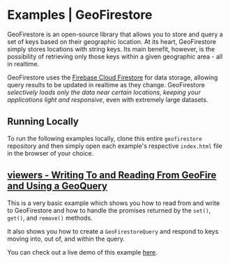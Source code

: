 # Examples | GeoFirestore

GeoFirestore is an open-source library that allows you to store and query a set of keys based on their
geographic location. At its heart, GeoFirestore simply stores locations with string keys. Its main
benefit, however, is the possibility of retrieving only those keys within a given geographic
area - all in realtime.

GeoFirestore uses the [Firebase Cloud Firestore](https://firebase.google.com/docs/firestore/) for data
storage, allowing query results to be updated in realtime as they change. GeoFirestore *selectively loads
only the data near certain locations, keeping your applications light and responsive*, even with
extremely large datasets.

## Running Locally

To run the following examples locally, clone this entire `geofirestore` repository
and then simply open each example's respective `index.html` file in the browser
of your choice.

## [viewers - Writing To and Reading From GeoFire and Using a GeoQuery](viewers/)

This is a very basic example which shows you how to read from and write to GeoFirestore
and how to handle the promises returned by the `set()`, `get()`, and `remove()`
methods.

It also shows you how to create a `GeoFirestoreQuery` and respond to keys moving into,
out of, and within the query.

You can check out a live demo of this example [here](https://geofirestore.com/viewers).